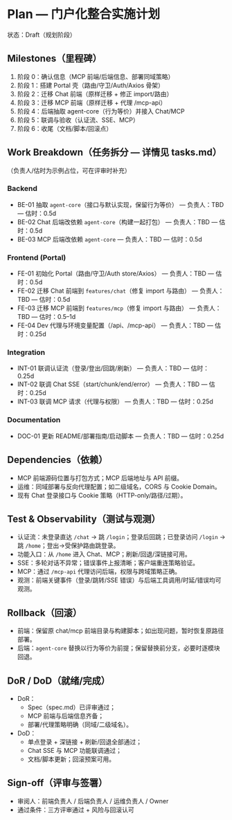 # Plan — 门户化整合实施计划

状态：Draft（规划阶段）

## Milestones（里程碑）
1. 阶段 0：确认信息（MCP 前端/后端信息、部署同域策略）
2. 阶段 1：搭建 Portal 壳（路由/守卫/Auth/Axios 骨架）
3. 阶段 2：迁移 Chat 前端（原样迁移 + 修正 import/路由）
4. 阶段 3：迁移 MCP 前端（原样迁移 + 代理 /mcp-api）
5. 阶段 4：后端抽取 agent-core（行为等价）并接入 Chat/MCP
6. 阶段 5：联调与验收（认证流、SSE、MCP）
7. 阶段 6：收尾（文档/脚本/回滚点）

## Work Breakdown（任务拆分 — 详情见 tasks.md）
（负责人/估时为示例占位，可在评审时补充）

### Backend
- BE-01 抽取 `agent-core`（接口与默认实现，保留行为等价） — 负责人：TBD — 估时：0.5d
- BE-02 Chat 后端改依赖 `agent-core`（构建一起打包） — 负责人：TBD — 估时：0.5d
- BE-03 MCP 后端改依赖 `agent-core` — 负责人：TBD — 估时：0.5d

### Frontend (Portal)
- FE-01 初始化 Portal（路由/守卫/Auth store/Axios） — 负责人：TBD — 估时：0.5d
- FE-02 迁移 Chat 前端到 `features/chat`（修复 import 与路由） — 负责人：TBD — 估时：0.5d
- FE-03 迁移 MCP 前端到 `features/mcp`（修复 import 与路由） — 负责人：TBD — 估时：0.5–1d
- FE-04 Dev 代理与环境变量配置（/api、/mcp-api） — 负责人：TBD — 估时：0.25d

### Integration
- INT-01 联调认证流（登录/登出/回跳/刷新） — 负责人：TBD — 估时：0.25d
- INT-02 联调 Chat SSE（start/chunk/end/error） — 负责人：TBD — 估时：0.25d
- INT-03 联调 MCP 请求（代理与权限） — 负责人：TBD — 估时：0.25d

### Documentation
- DOC-01 更新 README/部署指南/启动脚本 — 负责人：TBD — 估时：0.25d

## Dependencies（依赖）
- MCP 前端源码位置与打包方式；MCP 后端地址与 API 前缀。
- 运维：同域部署与反向代理配置；如二级域名，CORS 与 Cookie Domain。
- 现有 Chat 登录接口与 Cookie 策略（HTTP-only/路径/过期）。

## Test & Observability（测试与观测）
- 认证流：未登录直达 `/chat` → 跳 `/login`；登录后回跳；已登录访问 `/login` → 跳 `/home`；登出→受保护路由跳登录。
- 功能入口：从 `/home` 进入 Chat、MCP；刷新/回退/深链接可用。
- SSE：多轮对话不异常；错误事件上报清晰；客户端重连策略验证。
- MCP：通过 `/mcp-api` 代理访问后端，权限与跨域策略正确。
- 观测：前端关键事件（登录/跳转/SSE 错误）与后端工具调用/时延/错误均可观测。

## Rollback（回滚）
- 前端：保留原 chat/mcp 前端目录与构建脚本；如出现问题，暂时恢复原路径部署。
- 后端：`agent-core` 替换以行为等价为前提；保留替换前分支，必要时逐模块回退。

## DoR / DoD（就绪/完成）
- DoR：
  - Spec（spec.md）已评审通过；
  - MCP 前端与后端信息齐备；
  - 部署/代理策略明确（同域/二级域名）。
- DoD：
  - 单点登录 + 深链接 + 刷新/回退全部通过；
  - Chat SSE 与 MCP 功能联调通过；
  - 文档/脚本更新；回滚预案可用。

## Sign-off（评审与签署）
- 审阅人：前端负责人 / 后端负责人 / 运维负责人 / Owner
- 通过条件：三方评审通过 + 风险与回滚认可

